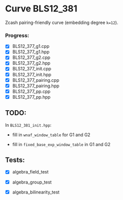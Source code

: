 # Curve BLS12_381 
Zcash pairing-friendly curve (embedding degree `k=12`).

### Progress:
- [x] BLS12_377_g1.cpp  
- [x] BLS12_377_g1.hpp  
- [x] BLS12_377_g2.cpp  
- [x] BLS12_377_g2.hpp  
- [x] BLS12_377_init.cpp  
- [x] BLS12_377_init.hpp  
- [x] BLS12_377_pairing.cpp  
- [x] BLS12_377_pairing.hpp  
- [x] BLS12_377_pp.cpp  
- [x] BLS12_377_pp.hpp

## TODO:
In `BLS12_381_init.hpp`:

* fill in `wnaf_window_table` for G1 and G2 

* fill in `fixed_base_exp_window_table` in G1 and G2

## Tests:
- [x] algebra_field_test
- [x] algebra_group_test
- [x] algebra_bilinearity_test

